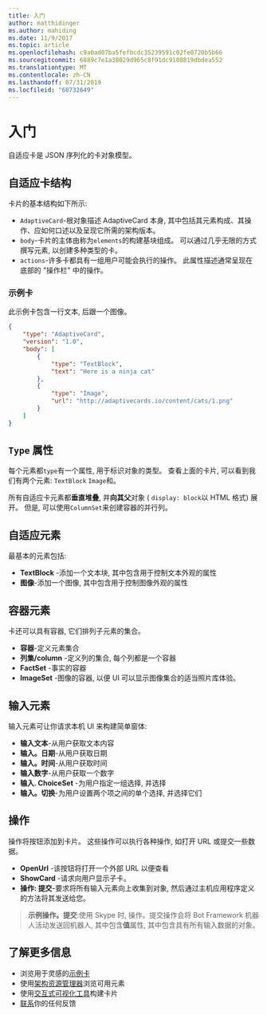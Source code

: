 ```yaml
---
title: 入门
author: matthidinger
ms.author: mahiding
ms.date: 11/9/2017
ms.topic: article
ms.openlocfilehash: c9a0ad07ba5fefbcdc35239591c02fe0720b5b66
ms.sourcegitcommit: 6889c7e1a38029d965c8f91dc9108819dbdea552
ms.translationtype: MT
ms.contentlocale: zh-CN
ms.lasthandoff: 07/31/2019
ms.locfileid: "68732649"
---
```

# <a name="getting-started"></a>入门 

自适应卡是 JSON 序列化的卡对象模型。

## <a name="adaptive-card-structure"></a>自适应卡结构

卡片的基本结构如下所示:

* `AdaptiveCard`-根对象描述 AdaptiveCard 本身, 其中包括其元素构成、其操作、应如何口述以及呈现它所需的架构版本。
* `body`-卡片的主体由称为`elements`的构建基块组成。 可以通过几乎无限的方式撰写元素, 以创建多种类型的卡。 
* `actions`-许多卡都具有一组用户可能会执行的操作。 此属性描述通常呈现在底部的 "操作栏" 中的操作。

### <a name="example-card"></a>示例卡

此示例卡包含一行文本, 后跟一个图像。

```json
{
    "type": "AdaptiveCard",
    "version": "1.0",
    "body": [
        {
            "type": "TextBlock",
            "text": "Here is a ninja cat"
        },
        {
            "type": "Image",
            "url": "http://adaptivecards.io/content/cats/1.png"
        }
    ]
}
```

## <a name="type-property"></a>`Type` 属性

每个元素都`type`有一个属性, 用于标识对象的类型。 查看上面的卡片, 可以看到我们有两个元素: `TextBlock` `Image`和。

所有自适应卡元素都**垂直堆叠**, 并**向其父**对象 ( `display: block`以 HTML 格式) 展开。 但是, 可以使用`ColumnSet`来创建容器的并行列。

## <a name="adaptive-elements"></a>自适应元素

最基本的元素包括:

* **TextBlock** -添加一个文本块, 其中包含用于控制文本外观的属性
* **图像**-添加一个图像, 其中包含用于控制图像外观的属性

## <a name="container-elements"></a>容器元素

卡还可以具有容器, 它们排列子元素的集合。

* **容器**-定义元素集合
* **列集/column** -定义列的集合, 每个列都是一个容器
* **FactSet** -事实的容器
* **ImageSet** -图像的容器, 以便 UI 可以显示图像集合的适当照片库体验。

## <a name="input-elements"></a>输入元素

输入元素可让你请求本机 UI 来构建简单窗体:

* **输入文本**-从用户获取文本内容
* **输入。日期**-从用户获取日期
* **输入。时间**-从用户获取时间
* **输入数字**-从用户获取一个数字
* **输入. ChoiceSet** -为用户指定一组选择, 并选择
* **输入。切换**-为用户设置两个项之间的单个选择, 并选择它们

## <a name="actions"></a>操作

操作将按钮添加到卡片。 这些操作可以执行各种操作, 如打开 URL 或提交一些数据。

* **OpenUrl** -该按钮将打开一个外部 URL 以便查看
* **ShowCard** -请求向用户显示子卡。
* **操作: 提交**-要求将所有输入元素向上收集到对象, 然后通过主机应用程序定义的方法将其发送给您。

> **示例操作。提交**:使用 Skype 时, 操作。提交操作会将 Bot Framework 机器人活动发送回机器人, 其中包含**值**属性, 其中包含具有所有输入数据的对象。

## <a name="learn-more"></a>了解更多信息

* 浏览用于灵感的[示例卡](http://adaptivecards.io/samples/)
* 使用[架构资源管理器](http://adaptivecards.io/explorer)浏览可用元素
* 使用[交互式可视化工具](http://adaptivecards.io/visualizer/)构建卡片
* [联系](http://adaptivecards.io/connect)你的任何反馈
